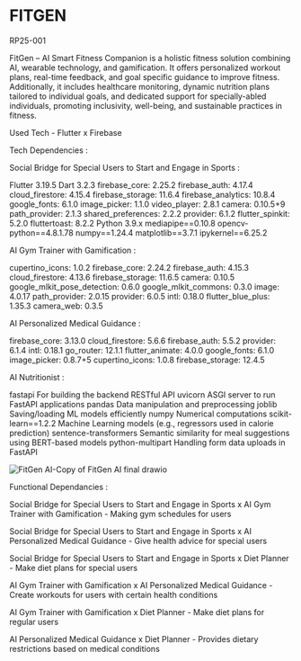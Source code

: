 # FITGEN
RP25-001

FitGen – AI Smart Fitness Companion is a holistic fitness solution combining AI, wearable technology, and gamification. It offers personalized workout plans, real-time feedback, and goal specific guidance to improve fitness. Additionally, it includes healthcare monitoring, dynamic nutrition plans tailored to individual goals, and dedicated support for specially-abled individuals, promoting inclusivity, well-being, and sustainable practices in fitness. 

Used Tech - Flutter x Firebase

Tech Dependencies :

Social Bridge for Special Users to Start and Engage in Sports :

Flutter 3.19.5
Dart 3.2.3
firebase_core: 2.25.2
firebase_auth: 4.17.4
cloud_firestore: 4.15.4
firebase_storage: 11.6.4
firebase_analytics: 10.8.4
google_fonts: 6.1.0
image_picker: 1.1.0
video_player: 2.8.1
camera: 0.10.5+9
path_provider: 2.1.3
shared_preferences: 2.2.2
provider: 6.1.2
flutter_spinkit: 5.2.0
fluttertoast: 8.2.2
Python 3.9.x
mediapipe==0.10.8
opencv-python==4.8.1.78
numpy==1.24.4
matplotlib==3.7.1
ipykernel==6.25.2

AI Gym Trainer with Gamification :

cupertino_icons: 1.0.2
firebase_core: 2.24.2
firebase_auth: 4.15.3
cloud_firestore: 4.13.6
firebase_storage: 11.6.5
camera: 0.10.5
google_mlkit_pose_detection: 0.6.0
google_mlkit_commons: 0.3.0 
image: 4.0.17
path_provider: 2.0.15
provider: 6.0.5
intl: 0.18.0
flutter_blue_plus: 1.35.3
camera_web: 0.3.5


AI Personalized Medical Guidance :

firebase_core: 3.13.0
cloud_firestore: 5.6.6
firebase_auth: 5.5.2
provider: 6.1.4
intl: 0.18.1
go_router: 12.1.1 
flutter_animate: 4.0.0
google_fonts: 6.1.0 
image_picker: 0.8.7+5 
cupertino_icons: 1.0.8
firebase_storage: 12.4.5

AI Nutritionist :

fastapi 	For building the backend RESTful API
uvicorn	ASGI server to run FastAPI applications
pandas	Data manipulation and preprocessing
joblib	Saving/loading ML models efficiently
numpy	Numerical computations
scikit-learn==1.2.2	Machine Learning models (e.g., regressors used in calorie prediction)
sentence-transformers	Semantic similarity for meal suggestions using BERT-based models
python-multipart	Handling form data uploads in FastAPI

![FitGen AI-Copy of FitGen AI final drawio](https://github.com/user-attachments/assets/6d7d302a-b183-4950-8e31-9204f0e0c785) 

Functional Dependancies :

Social Bridge for Special Users to Start and Engage in Sports x AI Gym Trainer with Gamification - Making gym schedules for users

Social Bridge for Special Users to Start and Engage in Sports x AI Personalized Medical Guidance - Give health advice for special users

Social Bridge for Special Users to Start and Engage in Sports x Diet Planner - Make diet plans for special users

AI Gym Trainer with Gamification x AI Personalized Medical Guidance - Create workouts for users with certain health conditions

AI Gym Trainer with Gamification x Diet Planner - Make diet plans for regular users

AI Personalized Medical Guidance x Diet Planner - Provides dietary restrictions based on medical conditions
